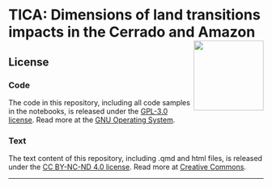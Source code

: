 # TICA: Dimensions of land transitions impacts in the Cerrado and Amazon <a href="https://hugotseixas.com/en/tica/"><img src="/figa/art/logo.png" align="right" height="138" /></a>

## License

### Code

The code in this repository, including all code samples in the notebooks, is released under the [GPL-3.0 license](LICENSE-CODE).
Read more at the [GNU Operating System](https://www.gnu.org/licenses/gpl-3.0.html).

### Text

The text content of this repository, including .qmd and html files, is released under the [CC BY-NC-ND 4.0 license](LICENSE-TEXT).
Read more at [Creative Commons](https://creativecommons.org/licenses/by/4.0/legalcode).

------------------------------------------------------------------------
